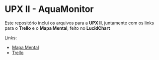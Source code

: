 
# UPX II - AquaMonitor

Este repositório inclui os arquivos para a **UPX II**, juntamente com os links para o **Trello** e o **Mapa Mental**, feito no **LucidChart**

Links:

- [Mapa Mental](https://lucid.app/documents/view/da5d8d82-b37d-4445-b8fb-7d12bd65cad6)
- [Trello](https://trello.com/b/yug5tgFw/quadro-principal)
